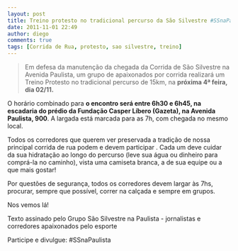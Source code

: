 ```yaml
---
layout: post
title: Treino protesto no tradicional percurso da São Silvestre #SSnaPaulista
date: 2011-11-01 22:49
author: diego
comments: true
tags: [Corrida de Rua, protesto, sao silvestre, treino]
---
```


>Em defesa da manutenção da chegada da Corrida de São Silvestre na Avenida Paulista, um grupo de apaixonados por corrida realizará um Treino Protesto no tradicional percurso de 15km, na **próxima 4ª feira, dia 02/11.**

O horário combinado para **o encontro será entre 6h30 e 6h45, na escadaria do prédio da Fundação Casper Líbero (Gazeta), na Avenida Paulista, 900**. A largada está marcada para as 7h, com chegada no mesmo local.

<!--more-->

Todos os corredores que querem ver preservada a tradição de nossa principal corrida de rua podem e devem participar . Cada um deve cuidar da sua hidratação ao longo do percurso (leve sua água ou dinheiro para comprá-la no caminho), vista uma camiseta branca, a de sua equipe ou a que mais gostar!

Por questões de segurança, todos os corredores devem largar às 7hs, procurar, sempre que possível, correr na calçada e sempre em grupos.

Nos vemos lá!

Texto assinado pelo Grupo São Silvestre na Paulista - jornalistas e corredores apaixonados pelo esporte

Participe e divulgue: #SSnaPaulista


